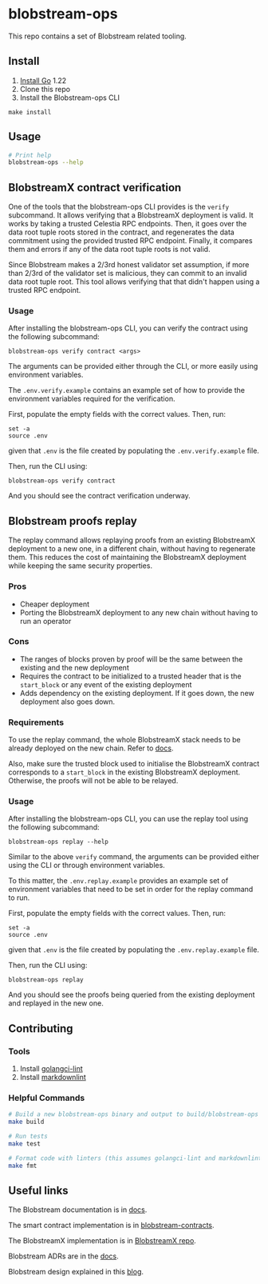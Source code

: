 # blobstream-ops

This repo contains a set of Blobstream related tooling.

## Install

1. [Install Go](https://go.dev/doc/install) 1.22
2. Clone this repo
3. Install the Blobstream-ops CLI

 ```shell
make install
```

## Usage

```sh
# Print help
blobstream-ops --help
```

## BlobstreamX contract verification

One of the tools that the blobstream-ops CLI provides is the `verify` subcommand. It allows verifying that a BlobstreamX deployment is valid.
It works by taking a trusted Celestia RPC endpoints. Then, it goes over the data root tuple roots stored in the contract, and regenerates the 
data commitment using the provided trusted RPC endpoint. Finally, it compares them and errors if any of the data root tuple roots is not valid.

Since Blobstream makes a 2/3rd honest validator set assumption, if more than 2/3rd of the validator set is malicious, they can commit to an invalid
data root tuple root. This tool allows verifying that that didn't happen using a trusted RPC endpoint.

### Usage

After installing the blobstream-ops CLI, you can verify the contract using the following subcommand:

```shell
blobstream-ops verify contract <args>
```

The arguments can be provided either through the CLI, or more easily using environment variables.

The `.env.verify.example` contains an example set of how to provide the environment variables required for the verification.

First, populate the empty fields with the correct values. Then, run:

```shell
set -a
source .env
```

given that `.env` is the file created by populating the `.env.verify.example` file.

Then, run the CLI using:

```shell
blobstream-ops verify contract
```

And you should see the contract verification underway.

## Blobstream proofs replay

The replay command allows replaying proofs from an existing BlobstreamX deployment to a new one, in a different chain, without having to regenerate them.
This reduces the cost of maintaining the BlobstreamX deployment while keeping the same security properties.

### Pros

- Cheaper deployment
- Porting the BlobstreamX deployment to any new chain without having to run an operator

### Cons

- The ranges of blocks proven by proof will be the same between the existing and the new deployment
- Requires the contract to be initialized to a trusted header that is the `start_block` or any event of the existing deployment
- Adds dependency on the existing deployment. If it goes down, the new deployment also goes down.

### Requirements

To use the replay command, the whole BlobstreamX stack needs to be already deployed on the new chain.
Refer to [docs](https://docs.celestia.org/developers/blobstream-x-deploy).

Also, make sure the trusted block used to initialise the BlobstreamX contract corresponds to a `start_block`
in the existing BlobstreamX deployment. Otherwise, the proofs will not be able to be relayed.

### Usage

After installing the blobstream-ops CLI, you can use the replay tool using the following subcommand:

```shell
blobstream-ops replay --help
```

Similar to the above `verify` command, the arguments can be provided either using the CLI or through environment
variables. 

To this matter, the `.env.replay.example` provides an example set of environment variables that need to be set in order
for the replay command to run.

First, populate the empty fields with the correct values. Then, run:

```shell
set -a
source .env
```

given that `.env` is the file created by populating the `.env.replay.example` file.

Then, run the CLI using:

```shell
blobstream-ops replay
```

And you should see the proofs being queried from the existing deployment and replayed in the new one.

## Contributing

### Tools

1. Install [golangci-lint](https://golangci-lint.run/usage/install/)
2. Install [markdownlint](https://github.com/DavidAnson/markdownlint)

### Helpful Commands

```sh
# Build a new blobstream-ops binary and output to build/blobstream-ops
make build

# Run tests
make test

# Format code with linters (this assumes golangci-lint and markdownlint are installed)
make fmt
```

## Useful links

The Blobstream documentation is in [docs](https://docs.celestia.org/developers/blobstream).

The smart contract implementation is in [blobstream-contracts](https://github.com/celestiaorg/blobstream-contracts).

The BlobstreamX implementation is in [BlobstreamX repo](https://github.com/succinctlabs/blobstreamx).

Blobstream ADRs are in the [docs](https://github.com/celestiaorg/celestia-app/tree/main/docs/architecture).

Blobstream design explained in this [blog](https://blog.celestia.org/celestiums).
